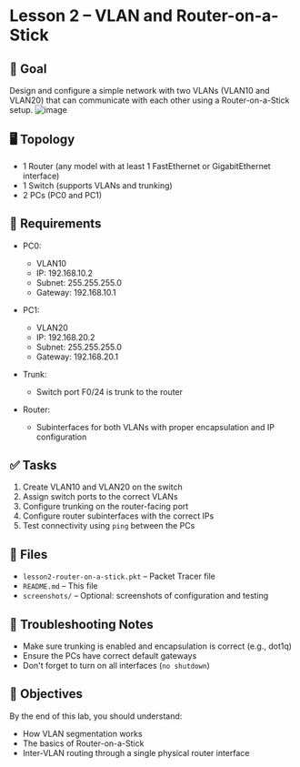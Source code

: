 # Lesson 2 – VLAN and Router-on-a-Stick

## 🧠 Goal

Design and configure a simple network with two VLANs (VLAN10 and VLAN20) that can communicate with each other using a Router-on-a-Stick setup.
![image](https://github.com/user-attachments/assets/d407695f-c017-4ddd-bd92-f457413feb5f)


## 🖥️ Topology

- 1 Router (any model with at least 1 FastEthernet or GigabitEthernet interface)
- 1 Switch (supports VLANs and trunking)
- 2 PCs (PC0 and PC1)

## 🔧 Requirements

- PC0:
  - VLAN10
  - IP: 192.168.10.2
  - Subnet: 255.255.255.0
  - Gateway: 192.168.10.1

- PC1:
  - VLAN20
  - IP: 192.168.20.2
  - Subnet: 255.255.255.0
  - Gateway: 192.168.20.1

- Trunk:
  - Switch port F0/24 is trunk to the router

- Router:
  - Subinterfaces for both VLANs with proper encapsulation and IP configuration

## ✅ Tasks

1. Create VLAN10 and VLAN20 on the switch
2. Assign switch ports to the correct VLANs
3. Configure trunking on the router-facing port
4. Configure router subinterfaces with the correct IPs
5. Test connectivity using `ping` between the PCs

## 📁 Files

- `lesson2-router-on-a-stick.pkt` – Packet Tracer file
- `README.md` – This file
- `screenshots/` – Optional: screenshots of configuration and testing

## 🚧 Troubleshooting Notes

- Make sure trunking is enabled and encapsulation is correct (e.g., dot1q)
- Ensure the PCs have correct default gateways
- Don't forget to turn on all interfaces (`no shutdown`)

## 📌 Objectives

By the end of this lab, you should understand:
- How VLAN segmentation works
- The basics of Router-on-a-Stick
- Inter-VLAN routing through a single physical router interface

